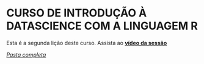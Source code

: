# CURSO DE INTRODUÇÃO À DATASCIENCE COM A LINGUAGEM R
Esta é a segunda lição deste curso.
Assista ao [**vídeo da  sessão**](https://youtu.be/pQB8A3DbXII)

[*Pasta completa*](./lesson2)